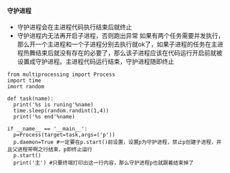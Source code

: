 #### 守护进程
+ 守护进程会在主进程代码执行结束后就终止
+ 守护进程内无法再开启子进程，否则跑出异常
如果有两个任务需要并发执行，那么开一个主进程和一个子进程分别去执行就ok了，如果子进程的任务在主进程热舞结束后就没有存在的必要了，那么该子进程应该在代码运行开启前就被设置成守护进程。主进程代码运行结束，守护进程随即终止
```
from multiprocessing import Process
import time
imort random

def task(name):
  print('%s is runing'%name)
  time.sleep(random.randint(1,4))
  print('%s end'%name)

if __name__ == '__main__':
  p=Process(target=task,args=('p'))
  p.daemon=True #一定要在p.start()前设置，设置p为守护进程，禁止p创建子进程，并且父进程带啊之行结束，p即终止运行
  p.start()
  print('主') #只要终端打印出这一行内容，那么守护进程p也就跟着结束掉了
  
```
